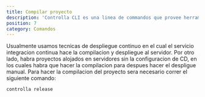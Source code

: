 ```yaml
---
title: Compilar proyecto
description: 'Controlla CLI es una linea de commandos que provee herramientas que facilitan el desarrollo al equipo de Controlla.'
position: 7
category: Comandos
---
```


Usualmente usamos tecnicas de despliegue continuo en el cual el servicio integracion continua hace la compilacion y despliegue al servidor. Por otro lado, habra proyectos alojados en servidores sin la configuracion de CD, en los cuales habra que hacer la compilacion para despues hacer el despligue manual. Para hacer la compilacion del proyecto sera necesario correr el siguiente comando:

```bash
controlla release
```